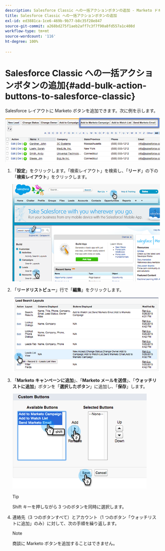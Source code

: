 ```yaml
---
description: Salesforce Classic への一括アクションボタンの追加 - Marketo ドキュメント - 製品ドキュメント
title: Salesforce Classic への一括アクションボタンの追加
exl-id: ed3881ca-1ce6-469b-9b77-b8c35f28e847
source-git-commit: a268bd275f1aeb2aff7c3f7f90a8fd557a1c408d
workflow-type: tm+mt
source-wordcount: '116'
ht-degree: 100%

---
```


# Salesforce Classic への一括アクションボタンの追加{#add-bulk-action-buttons-to-salesforce-classic}

Salesforce レイアウトに Marketo ボタンを追加できます。次に例を示します。

![](assets/add-bulk-action-buttons-to-salesforce-classic-1.png)

1. 「**設定**」をクリックします。「検索レイアウト」を検索し、「**リード**」の下の「**検索レイアウト**」をクリックします。

   ![](assets/add-bulk-action-buttons-to-salesforce-classic-2.png)

1. 「**リードリストビュー**」行で「**編集**」をクリックします。

   ![](assets/add-bulk-action-buttons-to-salesforce-classic-3.png)

1. 「**Marketo キャンペーンに追加**」、「**Marketo メールを送信**」、「**ウォッチリストに追加**」ボタンを「**選択したボタン**」に追加し、「**保存**」します。

   ![](assets/add-bulk-action-buttons-to-salesforce-classic-4.png)

   >[!TIP]
   >
   >Shift キーを押しながら 3 つのボタンを同時に選択します。

1. 連絡先（3 つのボタンすべて）とアカウント（1 つのボタン「ウォッチリストに追加」のみ）に対して、次の手順を繰り返します。

   >[!NOTE]
   >
   >商談に Marketo ボタンを追加することはできません。

